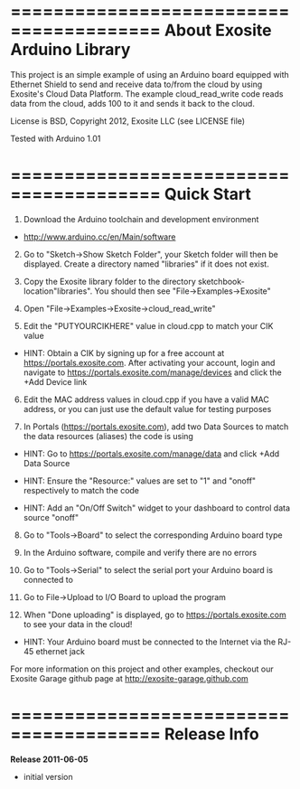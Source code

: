 
========================================
About Exosite Arduino Library
========================================
This project is an simple example of using an Arduino board equipped with Ethernet Shield to send and receive data to/from the cloud by using Exosite's Cloud Data Platform.  The example cloud_read_write code reads data from the cloud, adds 100 to it and sends it back to the cloud. 

License is BSD, Copyright 2012, Exosite LLC (see LICENSE file)

Tested with Arduino 1.01

========================================
Quick Start
========================================
1) Download the Arduino toolchain and development environment

 * http://www.arduino.cc/en/Main/software

2) Go to "Sketch->Show Sketch Folder", your Sketch folder will then be displayed. Create a directory named "libraries" if it does not exist.

3) Copy the Exosite library folder to the directory sketchbook-location\"libraries". You should then see "File->Examples->Exosite"

4) Open "File->Examples->Exosite->cloud_read_write"

5) Edit the "PUTYOURCIKHERE" value in cloud.cpp to match your CIK value

  * HINT: Obtain a CIK by signing up for a free account at https://portals.exosite.com. After activating your account, login and navigate to https://portals.exosite.com/manage/devices and click the +Add Device link

6) Edit the MAC address values in cloud.cpp if you have a valid MAC address, or you can just use the default value for testing purposes

7) In Portals (https://portals.exosite.com), add two Data Sources to match the data resources (aliases) the code is using

  * HINT: Go to https://portals.exosite.com/manage/data and click +Add Data Source

  * HINT: Ensure the "Resource:" values are set to "1" and "onoff" respectively to match the code

  * HINT: Add an "On/Off Switch" widget to your dashboard to control data source "onoff"

8) Go to "Tools->Board" to select the corresponding Arduino board type
 
9) In the Arduino software, compile and verify there are no errors

10) Go to "Tools->Serial" to select the serial port your Arduino board is connected to

11) Go to File->Upload to I/O Board to upload the program

12) When "Done uploading" is displayed, go to https://portals.exosite.com to see your data in the cloud!

  * HINT: Your Arduino board must be connected to the Internet via the RJ-45 ethernet jack

For more information on this project and other examples, checkout our Exosite Garage github page at http://exosite-garage.github.com

========================================
Release Info
========================================
**Release 2011-06-05**
 - initial version
